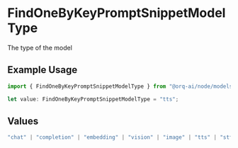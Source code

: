 # FindOneByKeyPromptSnippetModelType

The type of the model

## Example Usage

```typescript
import { FindOneByKeyPromptSnippetModelType } from "@orq-ai/node/models/operations";

let value: FindOneByKeyPromptSnippetModelType = "tts";
```

## Values

```typescript
"chat" | "completion" | "embedding" | "vision" | "image" | "tts" | "stt" | "rerank" | "moderations"
```